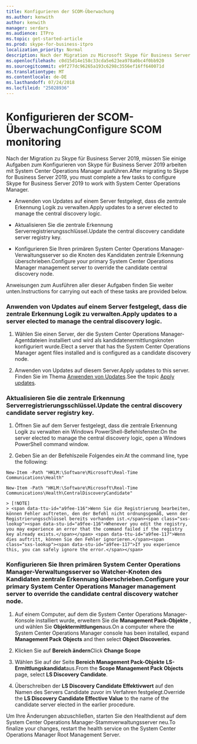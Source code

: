 ```yaml
---
title: Konfigurieren der SCOM-Überwachung
ms.author: kenwith
author: kenwith
manager: serdars
ms.audience: ITPro
ms.topic: get-started-article
ms.prod: skype-for-business-itpro
localization_priority: Normal
description: Nach der Migration zu Microsoft Skype für Business Server 2019, müssen Sie einige Aufgaben zum Konfigurieren von Skype für Business Server 2019 arbeiten mit System Center Operations Manager ausführen.
ms.openlocfilehash: c0d15d14e158c33cda5e623ea978a0bc4f0bb920
ms.sourcegitcommit: e9f277dc96265a193c6298c3556ef16ff640071d
ms.translationtype: MT
ms.contentlocale: de-DE
ms.lasthandoff: 07/24/2018
ms.locfileid: "25028936"
---
```

# <a name="configure-scom-monitoring"></a><span data-ttu-id="a9fee-103">Konfigurieren der SCOM-Überwachung</span><span class="sxs-lookup"><span data-stu-id="a9fee-103">Configure SCOM monitoring</span></span>

<span data-ttu-id="a9fee-104">Nach der Migration zu Skype für Business Server 2019, müssen Sie einige Aufgaben zum Konfigurieren von Skype für Business Server 2019 arbeiten mit System Center Operations Manager ausführen.</span><span class="sxs-lookup"><span data-stu-id="a9fee-104">After migrating to Skype for Business Server 2019, you must complete a few tasks to configure Skype for Business Server 2019 to work with System Center Operations Manager.</span></span>
  
- <span data-ttu-id="a9fee-105">Anwenden von Updates auf einem Server festgelegt, dass die zentrale Erkennung Logik zu verwalten.</span><span class="sxs-lookup"><span data-stu-id="a9fee-105">Apply updates to a server elected to manage the central discovery logic.</span></span>
    
- <span data-ttu-id="a9fee-106">Aktualisieren Sie die zentrale Erkennung Serverregistrierungsschlüssel.</span><span class="sxs-lookup"><span data-stu-id="a9fee-106">Update the central discovery candidate server registry key.</span></span>
    
- <span data-ttu-id="a9fee-107">Konfigurieren Sie Ihren primären System Center Operations Manager-Verwaltungsserver so die Knoten des Kandidaten zentrale Erkennung überschrieben.</span><span class="sxs-lookup"><span data-stu-id="a9fee-107">Configure your primary System Center Operations Manager management server to override the candidate central discovery node.</span></span>
    
<span data-ttu-id="a9fee-108">Anweisungen zum Ausführen aller dieser Aufgaben finden Sie weiter unten.</span><span class="sxs-lookup"><span data-stu-id="a9fee-108">Instructions for carrying out each of these tasks are provided below.</span></span>
  
### <a name="apply-updates-to-a-server-elected-to-manage-the-central-discovery-logic"></a><span data-ttu-id="a9fee-109">Anwenden von Updates auf einem Server festgelegt, dass die zentrale Erkennung Logik zu verwalten.</span><span class="sxs-lookup"><span data-stu-id="a9fee-109">Apply updates to a server elected to manage the central discovery logic.</span></span>

1. <span data-ttu-id="a9fee-110">Wählen Sie einen Server, der die System Center Operations Manager-Agentdateien installiert und wird als kandidatenermittlungsknoten konfiguriert wurde.</span><span class="sxs-lookup"><span data-stu-id="a9fee-110">Elect a server that has the System Center Operations Manager agent files installed and is configured as a candidate discovery node.</span></span> 
    
2. <span data-ttu-id="a9fee-111">Anwenden von Updates auf diesem Server.</span><span class="sxs-lookup"><span data-stu-id="a9fee-111">Apply updates to this server.</span></span> <span data-ttu-id="a9fee-112">Finden Sie im Thema [Anwenden von Updates](apply-updates.md).</span><span class="sxs-lookup"><span data-stu-id="a9fee-112">See the topic [Apply updates](apply-updates.md).</span></span>
    
### <a name="update-the-central-discovery-candidate-server-registry-key"></a><span data-ttu-id="a9fee-113">Aktualisieren Sie die zentrale Erkennung Serverregistrierungsschlüssel.</span><span class="sxs-lookup"><span data-stu-id="a9fee-113">Update the central discovery candidate server registry key.</span></span>

1. <span data-ttu-id="a9fee-114">Öffnen Sie auf dem Server festgelegt, dass die zentrale Erkennung Logik zu verwalten ein Windows PowerShell-Befehlsfenster.</span><span class="sxs-lookup"><span data-stu-id="a9fee-114">On the server elected to manage the central discovery logic, open a Windows PowerShell command window.</span></span> 
    
2. <span data-ttu-id="a9fee-115">Geben Sie an der Befehlszeile Folgendes ein:</span><span class="sxs-lookup"><span data-stu-id="a9fee-115">At the command line, type the following:</span></span>
    
  ```
  New-Item -Path "HKLM:\Software\Microsoft\Real-Time Communications\Health"
  ```

  ```
  New-Item -Path "HKLM:\Software\Microsoft\Real-Time Communications\Health\CentralDiscoveryCandidate"
  ```

    > [!NOTE]
    > <span data-ttu-id="a9fee-116">Wenn Sie die Registrierung bearbeiten, können Fehler auftreten, den der Befehl nicht ordnungsgemäß, wenn der Registrierungsschlüssel bereits vorhanden ist.</span><span class="sxs-lookup"><span data-stu-id="a9fee-116">Whenever you edit the registry, you may experience an error that the command failed if the registry key already exists.</span></span> <span data-ttu-id="a9fee-117">Wenn dies auftritt, können Sie den Fehler ignorieren.</span><span class="sxs-lookup"><span data-stu-id="a9fee-117">If you experience this, you can safely ignore the error.</span></span> 
  
### <a name="configure-your-primary-system-center-operations-manager-management-server-to-override-the-candidate-central-discovery-watcher-node"></a><span data-ttu-id="a9fee-118">Konfigurieren Sie Ihren primären System Center Operations Manager-Verwaltungsserver so Watcher-Knoten des Kandidaten zentrale Erkennung überschrieben.</span><span class="sxs-lookup"><span data-stu-id="a9fee-118">Configure your primary System Center Operations Manager management server to override the candidate central discovery watcher node.</span></span>

1. <span data-ttu-id="a9fee-119">Auf einem Computer, auf dem die System Center Operations Manager-Konsole installiert wurde, erweitern Sie die **Management Pack-Objekte** , und wählen Sie **Objektermittlungen**aus.</span><span class="sxs-lookup"><span data-stu-id="a9fee-119">On a computer where the System Center Operations Manager console has been installed, expand **Management Pack Objects** and then select **Object Discoveries**.</span></span>
    
2. <span data-ttu-id="a9fee-120">Klicken Sie auf **Bereich ändern**</span><span class="sxs-lookup"><span data-stu-id="a9fee-120">Click **Change Scope**</span></span>
    
3. <span data-ttu-id="a9fee-121">Wählen Sie auf der Seite **Bereich Management Pack-Objekte** **LS-Ermittlungskandidat**aus.</span><span class="sxs-lookup"><span data-stu-id="a9fee-121">From the **Scope Management Pack Objects** page, select **LS Discovery Candidate**.</span></span>
    
4. <span data-ttu-id="a9fee-122">Überschreiben der **LS Discovery Candidate Effektivwert** auf den Namen des Servers Candidate zuvor im Verfahren festgelegt.</span><span class="sxs-lookup"><span data-stu-id="a9fee-122">Override the **LS Discovery Candidate Effective Value** to the name of the candidate server elected in the earlier procedure.</span></span> 
    
<span data-ttu-id="a9fee-123">Um Ihre Änderungen abzuschließen, starten Sie den Healthdienst auf dem System Center Operations Manager-Stammverwaltungsserver neu.</span><span class="sxs-lookup"><span data-stu-id="a9fee-123">To finalize your changes, restart the health service on the System Center Operations Manager Root Management Server.</span></span>
  

